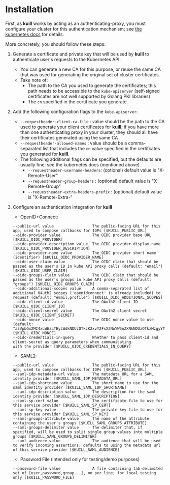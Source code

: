 Installation
===

First, as **kuill** works by acting as an authenticating-proxy, you must configure your cluster for this authentication 
mechanism; see [the kubernetes docs](https://kubernetes.io/docs/admin/authentication/#authenticating-proxy) for details.

More concretely, you should follow these steps:

1. Generate a certificate and private key that will be used by **kuill** to authenticate user's requests to the Kubernetes API.

   - You can generate a new CA for this purpose, or reuse the same CA that was used for generating the original set of cluster certificates.
   - Take note of:
      - The path to the CA you used to generate the certificates; this path needs to be accessible to the `kube-apiserver` (self-signed certificates are not well supported by Golang PKI libraries)
      - The `cn` specified in the certificate you generate.

1. Add the following configuration flags to the `kube-apiserver`:
   - `--requestheader-client-ca-file` : value should be the path to the CA used to generate your client certificates for **kuill**; if you have more than one authenticating proxy in your cluster, they should all have their certificates generated using the same CA
   - `--requestheader-allowed-names` : value should be a comma-separated list that includes the `cn` value specified in the certifcates you generated for **kuill**.
   - The following additional flags can be specified, but the defaults are usually fine; see the kubernetes docs (mentioned above)
      - `--requestheader-username-headers`: (optional) default value is "X-Remote-User"
      - `--requestheader-group-headers` : (optional) default value is "X-Remote-Group"
      - `--requestheader-extra-headers-prefix` : (optional) default value is "X-Remote-Extra-"

1. Configure an authentication integration for **kuill**

   - OpenID+Connect:
   ```text
   --public-url value                 The public-facing URL for this app, used to compose callbacks for IDPs [$KUILL_PUBLIC_URL]
   --oidc-provider value              The OIDC provider base URL [$KUILL_OIDC_PROVIDER]
   --oidc-provider-description value  The OIDC provider display name [$KUILL_OIDC_PROVIDER_DESCRIPTION]
   --oidc-provider-name value         The OIDC provider short name (identifier) [$KUILL_OIDC_PROVIDER_NAME]
   --oidc-user-claim value            The OIDC claim that should be passed as the user's ID in kube API proxy calls (default: "email") [$KUILL_OIDC_USER_CLAIM]
   --oidc-groups-claim value          The OIDC claim that should be passed as the user's groups in kube API proxy calls (default: "groups") [$KUILL_OIDC_GROUPS_CLAIM]
   --oidc-additional-scopes value     A comma-separated list of additional OAuth2 scopes ('openidconnect' is already included) to request (default: "email,profile") [$KUILL_OIDC_ADDITIONAL_SCOPES]
   --oidc-client-id value             The OAuth2 client ID [$KUILL_OIDC_CLIENT_ID]
   --oidc-client-secret value         The OAuth2 client secret [$KUILL_OIDC_CLIENT_SECRET]
   --oidc-nonce value                 The OIDC nonce value to use (default: "a3VpbGx2MC4xLWEzLTEyLWdkNDUzOTkzK2xvY2FsX2NoYW5nZXNkNDUzOTkzMzgyYTZjNGY1ZWY2NThjZTBlZDg2ZmFhNTBlYzc3ZjNh") [$KUILL_OIDC_NONCE]
   --oidc-credentials-in-query        Whether to pass client-id and client-secret as query parameters when communicating
   with the provider [$KUILL_OIDC_CREDENTIALS_IN_QUERY]
   ```

   - SAML2:
   ```text
   --public-url value                 The public-facing URL for this app, used to compose callbacks for IDPs [$KUILL_PUBLIC_URL]
   --saml-idp-metadata-url value      The metadata URL for a SAML identity provider [$KUILL_SAML_IDP_METADATA_URL]
   --saml-idp-shortname value         The short name to use for the saml identity provider [$KUILL_SAML_IDP_SHORTNAME]
   --saml-idp-description value       The description for the saml identity provider [$KUILL_SAML_IDP_DESCRIPTION]
   --saml-sp-cert value               The certificate file to use for this service provider [$KUILL_SAML_SP_CERT]
   --saml-sp-key value                The private key file to use for this service provider [$KUILL_SAML_SP_KEY]
   --saml-groups-attribute value      The name of the attribute containing the user's groups [$KUILL_SAML_GROUPS_ATTRIBUTE]
   --saml-groups-delimiter value      The delimiter that, if specified, will be used to split single group values into multiple groups [$KUILL_SAML_GROUPS_DELIMITER]
   --saml-audience value              The audience that will be used to verify incoming assertions; defaults to using the metadata url of this service provider [$KUILL_SAML_AUDIENCE]
   ```

   - Password File (intended only for testing/demo purposes)
   ```text
   --password-file value              A file containing tab-delimited set of [user,password,group...], on per line; for local testing only [$KUILL_PASSWORD_FILE]
   ```